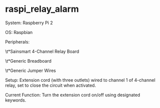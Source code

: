 # raspi_relay_alarm

System: Raspberry Pi 2

OS: Raspbian

Peripherals: 

  \t*Sainsmart 4-Channel Relay Board
  
  \t*Generic Breadboard
  
  \t*Generic Jumper Wires

Setup: Extension cord (with three outlets) wired to channel 1 of 4-channel relay, set to close the circuit when activated.

Current Function: Turn the extension cord on/off using designated keywords.
